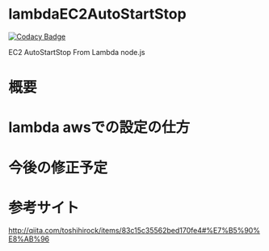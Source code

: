 # lambdaEC2AutoStartStop

[![Codacy Badge](https://api.codacy.com/project/badge/Grade/7a83bd3a78864265879cc45b1068df36)](https://app.codacy.com/app/ponta_gogo677/lambdaEC2AutoStartStop?utm_source=github.com&utm_medium=referral&utm_content=gogosub77/lambdaEC2AutoStartStop&utm_campaign=badger)

EC2 AutoStartStop From Lambda node.js

# 概要

# lambda awsでの設定の仕方

# 今後の修正予定

# 参考サイト
http://qiita.com/toshihirock/items/83c15c35562bed170fe4#%E7%B5%90%E8%AB%96

